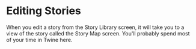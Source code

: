 # Editing Stories

When you edit a story from the Story Library screen, it will take you to a view
of the story called the Story Map screen. You'll probably spend most of your
time in Twine here.
